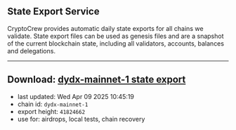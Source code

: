 ## State Export Service
CryptoCrew provides automatic daily state exports for all chains we validate. State export files can be used as genesis files and are a snapshot of the current blockchain state, including all validators, accounts, balances and delegations.

---
**Download: [dydx-mainnet-1 state export](https://dl-tyo.ccvalidators.com/SERVICE/dydx/dydx-mainnet-1_export_41824662.json)**
---

- last updated: Wed Apr 09 2025 10:45:19
- chain id: `dydx-mainnet-1`
- export height: `41824662`
- use for: airdrops, local tests, chain recovery

